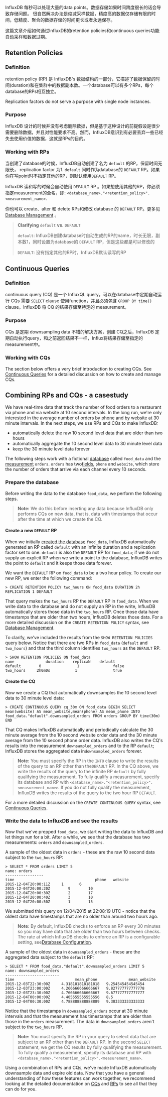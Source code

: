 InfluxDB 每秒可以处理大量的data points。数据存储如果时间跨度很长的话会导致存储问题。 很自然解决办法是缩减采样数据，精度高的数据仅存储有限的时间，低精度、聚合的数据存储的时间更长或者永远保存。

这篇文章介绍如何通过InfluxDB的retention policies和continuous queries功能自动采样和数据过期。

## **Retention Policies**

### **Definition**

retention policy \(RP\) 是 InfluxDB's 数据结构的一部分，它描述了数据保留的时间\(duration\)和在集群中的数据副本数。一个database可以有多个RPs，每个database的RPs相互独立。

Replication factors do not serve a purpose with single node instances.

### **Purpose**

InfluxDB 设计的时候并没有考虑删除数据，但是基于这种设计的前提假设是很少需要删除数据，并且对性能要求不高。然而，InfluxDB意识到有必要丢弃一些已经失去使用价值的数据，这就是RPs的目的。

### **Working with RPs**

当创建了database的时候，InfluxDB自动创建了名为 `default` 的RP，保留时间无限长， replication factor 为1. `default` 同时作为database的 `DEFAULT` RP。如果你在写point时不指定其他的RP，则默认使用`DEFAULT` RP。

InfluxDB 读和写的时候会自动使用 `DEFAULT` RP 。如果想使用其他的RP，你必须指定measurement的全名，即: `<database_name>."<retention_policy>".<measurement_name>`.

你也可以 create、alter 和 delete RPs和修改 database 的 `DEFAULT` RP。更多见 [Database Management](/database-management.md) 。

> **Clarifying** `default` **vs.** `DEFAULT`
> 
> `default`: InfluxDB创建database时自动生成的RP的name，时长无限，副本数1，同时设置为database的 `DEFAULT` RP，但是这些都是可以修改的
> 
> `DEFAULT`: 没有指定其他的RP时，InfluxDB默认读写的RP

## **Continuous Queries**

### **Definition**

continuous query \(CQ\) 是一个 InfluxQL query，可以在database中定期自动运行 CQs 需要 `SELECT` clause 使用function，并且必须包含 `GROUP BY time()` clause。InfluxDB 将 CQ 的结果存储至特定的 measurement。

### **Purpose**

CQs 是定期 downsampling data 不错的解决方案，创建 CQ之后，InfluxDB 定期自动执行query，和之前返回结果不一样，Influx将结果存储至指定的measurement中。

### **Working with CQs**

The section below offers a very brief introduction to creating CQs. See [Continuous Queries](https://github.com/influxdata/docs.influxdata.com/blob/master/influxdb/v0.13/query_language/continuous_queries) for a detailed discussion on how to create and manage CQs.

## **Combining RPs and CQs - a casestudy**

We have real-time data that track the number of food orders to a restaurant via phone and via website at 10 second intervals. In the long run, we're only interested in the average number of orders by phone and by website at 30 minute intervals. In the next steps, we use RPs and CQs to make InfluxDB:

* automatically delete the raw 10 second level data that are older than two hours
* automatically aggregate the 10 second level data to 30 minute level data
* keep the 30 minute level data forever

The following steps work with a fictional [database](https://github.com/influxdata/docs.influxdata.com/blob/master/influxdb/v0.13/concepts/glossary/#database) called `food_data` and the [measurement](https://github.com/influxdata/docs.influxdata.com/blob/master/influxdb/v0.13/concepts/glossary/#measurement) `orders`. `orders` has two[fields](https://github.com/influxdata/docs.influxdata.com/blob/master/influxdb/v0.13/concepts/glossary/#field), `phone` and `website`, which store the number of orders that arrive via each channel every 10 seconds.

### **Prepare the database**

Before writing the data to the database `food_data`, we perform the following steps.

> **Note:** We do this before inserting any data because InfluxDB only performs CQs on new data, that is, data with timestamps that occur after the time at which we create the CQ.

#### **Create a new **`DEFAULT`** RP**

When we initially [created the database](https://github.com/influxdata/docs.influxdata.com/blob/master/influxdb/v0.13/query_language/database_management/#create-a-database-with-create-database) `food_data`, InfluxDB automatically generated an RP called `default` with an infinite duration and a replication factor set to one. `default` is also the `DEFAULT` RP for `food_data`; if we do not supply an explicit RP when we write a point to the database, InfluxDB writes the point to `default` and it keeps those data forever.

We want the `DEFAULT` RP on `food_data` to be a two hour policy. To create our new RP, we enter the following command:

```
> CREATE RETENTION POLICY two_hours ON food_data DURATION 2h REPLICATION 1 DEFAULT
```

That query makes the `two_hours` RP the `DEFAULT` RP in `food_data`. When we write data to the database and do not supply an RP in the write, InfluxDB automatically stores those data in the `two_hours` RP. Once those data have timestamps that are older than two hours, InfluxDB deletes those data. For a more detailed discussion on the `CREATE RETENTION POLICY` syntax, see [Database Management](https://github.com/influxdata/docs.influxdata.com/blob/master/influxdb/v0.13/query_language/database_management/#retention-policy-management).

To clarify, we've included the results from the `SHOW RETENTION POLICIES` query below. Notice that there are two RPs in `food_data` \(`default` and `two_hours`\) and that the third column identifies `two_hours` as the `DEFAULT` RP.

```
> SHOW RETENTION POLICIES ON food_data
name              duration    replicaN    default
default        0                1               false
two_hours     2h0m0s           1                true
```

#### **Create the CQ**

Now we create a CQ that automatically downsamples the 10 second level data to 30 minute level data:

```
> CREATE CONTINUOUS QUERY cq_30m ON food_data BEGIN SELECT mean(website) AS mean_website,mean(phone) AS mean_phone INTO food_data."default".downsampled_orders FROM orders GROUP BY time(30m) END
```

That CQ makes InfluxDB automatically and periodically calculate the 30 minute average from the 10 second website order data and the 30 minute average from the 10 second phone order data. InfluxDB also writes the CQ's results into the measurement `downsampled_orders` and to the RP `default`; InfluxDB stores the aggregated data in`downsampled_orders` forever.

> **Note:** You must specify the RP in the `INTO` clause to write the results of the query to an RP other than the`DEFAULT` RP. In the CQ above, we write the results of the query to the infinite RP `default` by fully qualifying the measurement. To fully qualify a measurement, specify its database and RP with `<database_name>."<retention_policy>".<measurement_name>`. If you do not fully qualify the measurement, InfluxDB writes the results of the query to the two hour RP `DEFAULT`.

For a more detailed discussion on the `CREATE CONTINUOUS QUERY` syntax, see [Continuous Queries](https://github.com/influxdata/docs.influxdata.com/blob/master/influxdb/v0.13/query_language/continuous_queries).

### **Write the data to InfluxDB and see the results**

Now that we've prepped `food_data`, we start writing the data to InfluxDB and let things run for a bit. After a while, we see that the database has two measurements: `orders` and `downsampled_orders`.

A sample of the oldest data in `orders` - these are the raw 10 second data subject to the `two_hours` RP:

```
> SELECT * FROM orders LIMIT 5
name: orders
-----------------
time                                    phone   website
2015-12-04T20:00:11Z     1       6
2015-12-04T20:00:20Z        9        10
2015-12-04T20:00:30Z        2        17
2015-12-04T20:00:40Z        3        10
2015-12-04T20:00:50Z        1        15
```

We submitted this query on 12\/04\/2015 at 22:08:19 UTC - notice that the oldest data have timestamps that are no older than around two hours ago.

> **Note:** By default, InfluxDB checks to enforce an RP every 30 minutes so you may have data that are older than two hours between checks. The rate at which InfluxDB checks to enforce an RP is a configurable setting, see[Database Configuration](https://github.com/influxdata/docs.influxdata.com/blob/master/influxdb/v0.13/administration/config/#retention).

A sample of the oldest data in `downsampled_orders` - these are the aggregated data subject to the `default` RP:

```
> SELECT * FROM food_data."default".downsampled_orders LIMIT 5
name: downsampled_orders
------------------------
time                           mean_phone              mean_website
2015-12-03T22:30:00Z     4.318181818181818   9.254545454545454
2015-12-03T23:00:00Z     4.266666666666667   9.827777777777778
2015-12-03T23:30:00Z     4.766666666666667   9.677777777777777
2015-12-04T00:00:00Z     4.405555555555556   8.5
2015-12-04T00:30:00Z     4.788888888888889   9.383333333333333
```

Notice that the timestamps in `downsampled_orders` occur at 30 minute intervals and that the measurement has timestamps that are older than those in the `orders` measurement. The data in `downsampled_orders` aren't subject to the `two_hours` RP.

> **Note:** You must specify the RP in your query to select data that are subject to an RP other than the `DEFAULT` RP. In the second `SELECT` statement, we get the CQ results by fully qualifying the measurement. To fully qualify a measurement, specify its database and RP with `<database_name>."<retention_policy>".<measurement_name>`.

Using a combination of RPs and CQs, we've made InfluxDB automatically downsample data and expire old data. Now that you have a general understanding of how these features can work together, we recommend looking at the detailed documentation on [CQs](https://github.com/influxdata/docs.influxdata.com/blob/master/influxdb/v0.13/query_language/continuous_queries) and [RPs](https://github.com/influxdata/docs.influxdata.com/blob/master/influxdb/v0.13/query_language/database_management/#retention-policy-management) to see all that they can do for you.

